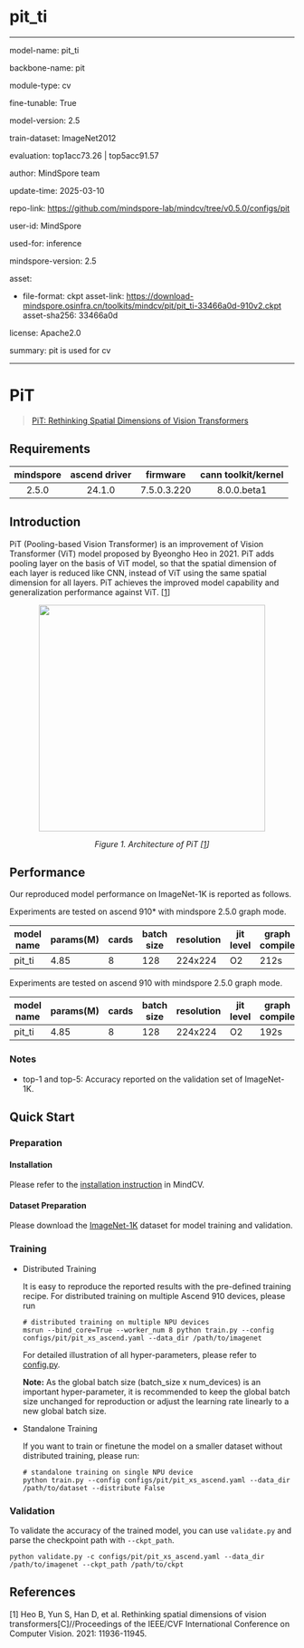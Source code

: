 # pit_ti

---

model-name: pit_ti

backbone-name: pit

module-type: cv

fine-tunable: True

model-version: 2.5

train-dataset: ImageNet2012

evaluation: top1acc73.26 | top5acc91.57

author: MindSpore team

update-time: 2025-03-10

repo-link: <https://github.com/mindspore-lab/mindcv/tree/v0.5.0/configs/pit>

user-id: MindSpore

used-for: inference

mindspore-version: 2.5

asset:

- file-format: ckpt
  asset-link: <https://download-mindspore.osinfra.cn/toolkits/mindcv/pit/pit_ti-33466a0d-910v2.ckpt>
  asset-sha256: 33466a0d

license: Apache2.0

summary: pit is used for cv

---

# PiT

> [PiT: Rethinking Spatial Dimensions of Vision Transformers](https://arxiv.org/abs/2103.16302v2)

## Requirements

| mindspore | ascend driver |  firmware   | cann toolkit/kernel |
| :-------: | :-----------: | :---------: | :-----------------: |
|   2.5.0   |    24.1.0     | 7.5.0.3.220 |     8.0.0.beta1     |

## Introduction

PiT (Pooling-based Vision Transformer) is an improvement of Vision Transformer (ViT) model proposed by Byeongho Heo in 2021. PiT adds pooling layer on the basis of ViT model, so that the spatial dimension of each layer is reduced like CNN, instead of ViT using the same spatial dimension for all layers. PiT achieves the improved model capability and generalization performance against ViT. [[1](#references)]

<p align="center">
  <img src="https://user-images.githubusercontent.com/37565353/215304821-efaf99ad-12ba-4020-90a3-5897247f9368.png" width=400 />

</p>
<p align="center">
  <em>Figure 1. Architecture of PiT [<a href="#references">1</a>] </em>
</p>

## Performance

Our reproduced model performance on ImageNet-1K is reported as follows.

Experiments are tested on ascend 910\* with mindspore 2.5.0 graph mode.

| model name | params(M) | cards | batch size | resolution | jit level | graph compile | ms/step | img/s   | acc@top1 | acc@top5 | recipe                                                                                   | weight                                                                                          |
| ---------- | --------- | ----- | ---------- | ---------- | --------- | ------------- | ------- | ------- | -------- | -------- | ---------------------------------------------------------------------------------------- | ----------------------------------------------------------------------------------------------- |
| pit_ti     | 4.85      | 8     | 128        | 224x224    | O2        | 212s          | 266.47  | 3842.83 | 73.26    | 91.57    | [yaml](https://github.com/mindspore-lab/mindcv/blob/main/configs/pit/pit_ti_ascend.yaml) | [weights](https://download-mindspore.osinfra.cn/toolkits/mindcv/pit/pit_ti-33466a0d-910v2.ckpt) |

Experiments are tested on ascend 910 with mindspore 2.5.0 graph mode.

| model name | params(M) | cards | batch size | resolution | jit level | graph compile | ms/step | img/s   | acc@top1 | acc@top5 | recipe                                                                                   | weight                                                                            |
| ---------- | --------- | ----- | ---------- | ---------- | --------- | ------------- | ------- | ------- | -------- | -------- | ---------------------------------------------------------------------------------------- | --------------------------------------------------------------------------------- |
| pit_ti     | 4.85      | 8     | 128        | 224x224    | O2        | 192s          | 271.50  | 3771.64 | 72.96    | 91.33    | [yaml](https://github.com/mindspore-lab/mindcv/blob/main/configs/pit/pit_ti_ascend.yaml) | [weights](https://download.mindspore.cn/toolkits/mindcv/pit/pit_ti-e647a593.ckpt) |

### Notes

- top-1 and top-5: Accuracy reported on the validation set of ImageNet-1K.

## Quick Start

### Preparation

#### Installation

Please refer to the [installation instruction](https://mindspore-lab.github.io/mindcv/installation/) in MindCV.

#### Dataset Preparation

Please download the [ImageNet-1K](https://www.image-net.org/challenges/LSVRC/2012/index.php) dataset for model training and validation.

### Training

- Distributed Training

  It is easy to reproduce the reported results with the pre-defined training recipe. For distributed training on multiple Ascend 910 devices, please run

  ```shell
  # distributed training on multiple NPU devices
  msrun --bind_core=True --worker_num 8 python train.py --config configs/pit/pit_xs_ascend.yaml --data_dir /path/to/imagenet
  ```

  For detailed illustration of all hyper-parameters, please refer to [config.py](https://github.com/mindspore-lab/mindcv/blob/main/config.py).

  **Note:** As the global batch size (batch_size x num_devices) is an important hyper-parameter, it is recommended to keep the global batch size unchanged for reproduction or adjust the learning rate linearly to a new global batch size.

- Standalone Training

  If you want to train or finetune the model on a smaller dataset without distributed training, please run:

  ```shell
  # standalone training on single NPU device
  python train.py --config configs/pit/pit_xs_ascend.yaml --data_dir /path/to/dataset --distribute False
  ```

### Validation

To validate the accuracy of the trained model, you can use `validate.py` and parse the checkpoint path with `--ckpt_path`.

```shell
python validate.py -c configs/pit/pit_xs_ascend.yaml --data_dir /path/to/imagenet --ckpt_path /path/to/ckpt
```

## References

[1] Heo B, Yun S, Han D, et al. Rethinking spatial dimensions of vision transformers[C]//Proceedings of the IEEE/CVF International Conference on Computer Vision. 2021: 11936-11945.
